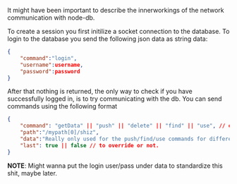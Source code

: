 It might have been important to describe the innerworkings of the network communication with node-db.

To create a session you first initilize a socket connection to the database.
To login to the database you send the following json data as string data:

```json
{
    "command":"login",
    "username":username,
    "password":password
}
```

After that nothing is returned, the only way to check if you have successfully logged in, is to try communicating with the db.
You can send commands using the following format

```json
{
    "command": "getData" || "push" || "delete" || "find" || "use", // one of these frickers
    "path":"/mypath[0]/shiz",
    "data":"Really only used for the push/find/use commands for different things",
    "last": true || false // to override or not.
}
```

**NOTE**: Might wanna put the login user/pass under data to standardize this shit, maybe later.